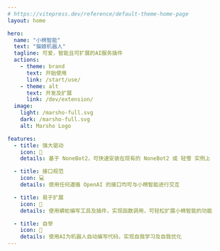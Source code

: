```yaml
---
# https://vitepress.dev/reference/default-theme-home-page
layout: home

hero:
  name: "小棉智能"
  text: "猫娘机器人"
  tagline: 可爱，智能且可扩展的AI服务插件
  actions:
    - theme: brand
      text: 开始使用
      link: /start/use/
    - theme: alt
      text: 开发及扩展
      link: /dev/extension/
  image:
    light: /marsho-full.svg
    dark: /marsho-full.svg
    alt: Marsho Logo

features:
  - title: 强大驱动
    icon: 🚀
    details: 基于 NoneBot2，可快速安装在现有的 NoneBot2 或 轻雪 实例上

  - title: 接口规范
    icon: 💻
    details: 使用任何遵循 OpenAI 的接口均可与小棉智能进行交互

  - title: 易于扩展
    icon: 🧩
    details: 使用蟒蛇编写工具及插件，实现函数调用，可轻松扩展小棉智能的功能

  - title: 自举
    icon: 🤖
    details: 使用AI为机器人自动编写代码，实现自我学习及自我优化
---
```


